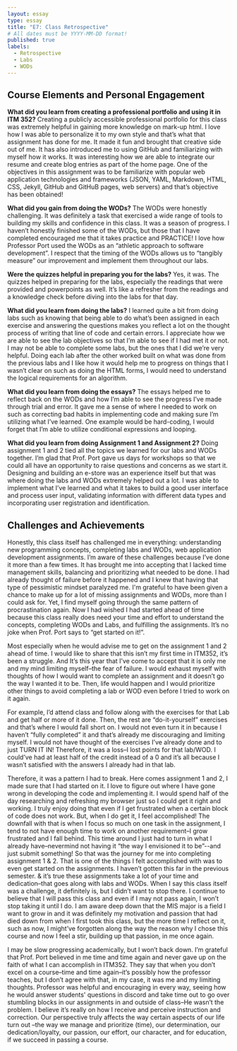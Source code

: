 ```yaml
---
layout: essay
type: essay
title: "E7: Class Retrospective"
# All dates must be YYYY-MM-DD format!
published: true
labels:
  - Retrospective
  - Labs
  - WODs
---
```

## Course Elements and Personal Engagement 

**What did you learn from creating a professional portfolio and using it in ITM 352?**
Creating a publicly accessible professional portfolio for this class was extremely helpful in gaining more knowledge on mark-up html. I love how I was able to personalize it to my own style and that’s what that assignment has done for me. It made it fun and brought that creative side out of me. It has also introduced me to using GitHub and familiarizing with myself how it works. It was interesting how we are able to integrate our resume and create blog entries as part of the home page.  One of the objectives in this assignment was to  be familiarize with popular web application technologies and frameworks (JSON, YAML, Markdown, HTML, CSS, Jekyll, GitHub and GitHuB pages, web servers) and that’s objective has been obtained!

**What did you gain from doing the WODs?**
The WODs were honestly challenging. It was definitely a task that exercised a wide range of tools to building my skills and confidence in this class. It was a season of progress. I haven’t honestly finished some of the WODs, but those that I have completed encouraged me that it takes practice and PRACTICE! I love how Professor Port used the WODs as an “athletic approach to software development”.  I respect that the timing of the WODs allows us to “tangibly measure” our improvement and implement them throughout our labs. 

**Were the quizzes helpful in preparing you for the labs?**
Yes, it was. The quizzes helped in preparing for the labs, especially the readings that were provided and powerpoints as well. It’s like a refresher from the readings and a knowledge check before diving into the labs for that day. 

**What did you learn from doing the labs?**
I learned quite a bit from doing labs such as knowing that being able to do what’s been assigned in each exercise and answering the questions makes you reflect a lot on the thought process of writing that line of code and certain errors. I appreciate how we are able to see the lab objectives so that I’m able to see if I had met it or not. I may not be able to complete some labs, but the ones that I did we’re very helpful. Doing each lab after the other worked built on what was done from the previous labs and I like how it would help me to progress on things that I wasn’t clear on such as doing the HTML forms, I would need to understand the logical requirements for an algorithm. 

**What did you learn from doing the essays?**
The essays helped me to reflect back on the WODs and how I’m able to see the progress I’ve made through trial and error. It gave me a sense of where I needed to work on such as correcting bad habits in implementing code and making sure I’m utilizing what I’ve learned. One example would be hard-coding, I would forget that I’m able to utilize conditional expressions and looping.

**What did you learn from doing Assignment 1 and Assignment 2?**
Doing assignment 1 and 2 tied all the topics we learned for our labs and WODs together. I’m glad that Prof. Port gave us days for workshops so that we could all have an opportunity to raise questions and concerns as we start it. Designing and building an e-store was an experience itself but that was where doing the labs and WODs extremely helped out a lot. I was able to implement what I’ve learned and what it takes to build a good user interface and process user input, validating information with different data types and incorporating user registration and identification.

## Challenges and Achievements
Honestly, this class itself has challenged me in everything: understanding new programming concepts, completing labs and WODs, web application development assignments. I’m aware of these challenges because I’ve done it more than a few times. It has brought me into accepting that I lacked time management skills, balancing and prioritizing what needed to be done. I had already thought of failure before it happened and I knew that having that type of pessimistic mindset paralyzed me. I'm grateful to have been given a chance to make up for a lot of missing assignments and WODs, more than I could ask for. Yet, I find myself going through the same pattern of procrastination again. Now I had wished I had started ahead of time because this class really does need your time and effort to understand the concepts, completing WODs and Labs, and fulfilling the assignments. It’s no joke when Prof. Port says to “get started on it!”.

Most especially when he would advise me to get on the assignment 1 and 2 ahead of time. I would like to share that this isn’t my first time in ITM352, it’s been a struggle. And It’s this year that I’ve come to accept that it is only me and my mind limiting myself–the fear of failure. I would exhaust myself with thoughts of how I would want to complete an assignment and it doesn’t go the way I wanted it to be. Then, life would happen and I would prioritize other things to avoid completing a lab or WOD even before I tried to work on it again.
 
For example, I’d attend class and follow along with the exercises for that Lab and get half or more of it done. Then, the rest are “do-it-yourself” exercises and that’s where I would fall short on. I would not even turn it in because I haven’t “fully completed” it and that’s already me discouraging and limiting myself. I would not have thought of the exercises I’ve already done and to just TURN IT IN! Therefore, it was a loss–I lost points for that lab/WOD. I could’ve had at least half of the credit instead of a 0 and it’s all because I wasn’t satisfied with the answers I already had in that lab. 

 Therefore, it was a pattern I had to break. Here comes assignment 1 and 2, I made sure that I had started on it. I love to figure out where I have gone wrong in developing the code and implementing it. I would spend half of the day researching and refreshing my browser just so I could get it right and working. I truly enjoy doing that even if I get frustrated when a certain block of code does not work. But, when I do get it, I feel accomplished! The downfall with that is when I focus so much on one task in the assignment, I tend to not have enough time to work on another requirement–I grow frustrated and I fall behind. This time around I just had to turn in what I already have–nevermind not having it “the way I envisioned it to be”--and just submit something!
So that was the journey for me into completing assignment 1 & 2. That is one of the things I felt accomplished with was to even get started on the assignments. I haven’t gotten this far in the previous semester. & it’s true these assignments take a lot of your time and dedication–that goes along with labs and WODs. When I say this class itself was a challenge, it definitely is, but I didn’t want to stop there. I continue to believe that I will pass this class and even if I may not pass again, I won’t stop taking it until I do. I am aware deep down that the MIS major is a field I want to grow in and it was definitely my motivation and passion that had died down from when I first took this class, but the more time I reflect on it, such as now, I might’ve forgotten along the way the reason why I chose this course and now I feel a stir, building up that passion, in me once again. 
	
 I may be slow progressing academically, but I won’t back down. I’m grateful that Prof. Port believed in me time and time again and never gave up on the faith of what I can accomplish in ITM352. They say that when you don’t excel on a course–time and time again–it’s possibly how the professor teaches, but I don’t agree with that, in my case, it was me and my limiting thoughts. Professor was helpful and encouraging in every way, seeing how he would answer students' questions in discord and take time out to go over stumbling blocks in our assignments in and outside of class–He wasn’t the problem. I believe it’s really on how I receive and perceive instruction and correction. Our perspective truly affects the way certain aspects of our life turn out –the way we manage and prioritize (time), our determination, our dedication/loyalty, our passion, our effort, our character, and for education, if we succeed in passing a course. 

